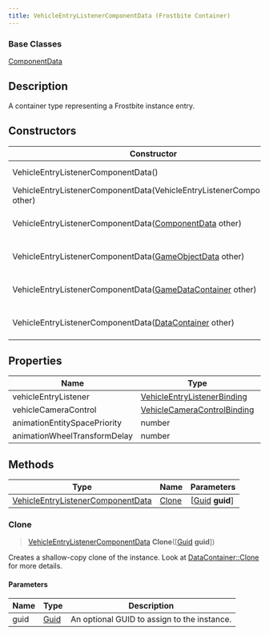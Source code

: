 ```yaml
---
title: VehicleEntryListenerComponentData (Frostbite Container)
---
```

### Base Classes

[ComponentData](ComponentData)

## Description

A container type representing a Frostbite instance entry.

## Constructors

| Constructor                                                                                  | Description                                                                                                                                               |
| -------------------------------------------------------------------------------------------- | --------------------------------------------------------------------------------------------------------------------------------------------------------- |
| VehicleEntryListenerComponentData()                                                          | Create a new instance of this container type.                                                                                                             |
| VehicleEntryListenerComponentData(VehicleEntryListenerComponentData other)                   | Create a reference copy of an instance of the same type.                                                                                                  |
| VehicleEntryListenerComponentData([ComponentData](ComponentData) other)                      | Upcast an instance of type [ComponentData](ComponentData) to [VehicleEntryListenerComponentData](VehicleEntryListenerComponentData).                      |
| VehicleEntryListenerComponentData([GameObjectData](GameObjectData) other)                    | Upcast an instance of type [GameObjectData](GameObjectData) to [VehicleEntryListenerComponentData](VehicleEntryListenerComponentData).                    |
| VehicleEntryListenerComponentData([GameDataContainer](GameDataContainer) other)              | Upcast an instance of type [GameDataContainer](GameDataContainer) to [VehicleEntryListenerComponentData](VehicleEntryListenerComponentData).              |
| VehicleEntryListenerComponentData([DataContainer](/vext/ref/cls/shr/datacontainer) other) | Upcast an instance of type [DataContainer](/vext/ref/cls/shr/datacontainer) to [VehicleEntryListenerComponentData](VehicleEntryListenerComponentData). |

## Properties

| Name                         | Type                                                       | Description |
| ---------------------------- | ---------------------------------------------------------- | ----------- |
| vehicleEntryListener         | [VehicleEntryListenerBinding](VehicleEntryListenerBinding) |             |
| vehicleCameraControl         | [VehicleCameraControlBinding](VehicleCameraControlBinding) |             |
| animationEntitySpacePriority | number                                                     |             |
| animationWheelTransformDelay | number                                                     |             |

## Methods

| Type                                                                   | Name            | Parameters                                     |
| ---------------------------------------------------------------------- | --------------- | ---------------------------------------------- |
| [VehicleEntryListenerComponentData](VehicleEntryListenerComponentData) | [Clone](#clone) | \[[Guid](/vext/ref/cls/shr/guid) **guid**\] |

### Clone

> [VehicleEntryListenerComponentData](VehicleEntryListenerComponentData) **Clone**(\[[Guid](/vext/ref/cls/shr/guid) **guid**\])

Creates a shallow-copy clone of the instance. Look at [DataContainer::Clone](/vext/ref/cls/shr/datacontainer#clone) for more details.

#### Parameters

| Name | Type         | Description                                 |
| ---- | ------------ | ------------------------------------------- |
| guid | [Guid](Guid) | An optional GUID to assign to the instance. |
